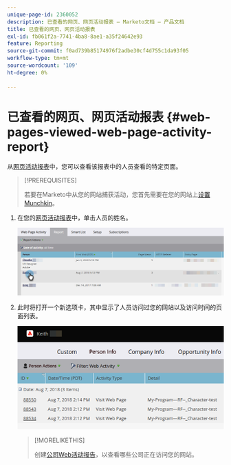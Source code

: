 ```yaml
---
unique-page-id: 2360052
description: 已查看的网页、网页活动报表 — Marketo文档 — 产品文档
title: 已查看的网页、网页活动报表
exl-id: fb061f2a-7741-4ba8-8ae1-a35f24642e93
feature: Reporting
source-git-commit: f0ad739b85174976f2adbe30cf4d755c1da93f05
workflow-type: tm+mt
source-wordcount: '109'
ht-degree: 0%

---
```


# 已查看的网页、网页活动报表 {#web-pages-viewed-web-page-activity-report}

从[网页活动报表](/help/marketo/product-docs/reporting/basic-reporting/report-types/web-page-activity-report.md)中，您可以查看该报表中的人员查看的特定页面。

>[!PREREQUISITES]
>
>若要在Marketo中从您的网站捕获活动，您首先需要在您的网站上[设置Munchkin](/help/marketo/product-docs/administration/additional-integrations/add-munchkin-tracking-code-to-your-website.md)。

1. 在您的[网页活动报表](/help/marketo/product-docs/reporting/basic-reporting/report-types/web-page-activity-report.md)中，单击人员的姓名。

   ![](assets/web-pages-viewed-web-page-activity-report-1.png)

1. 此时将打开一个新选项卡，其中显示了人员访问过您的网站以及访问时间的页面列表。

   ![](assets/web-pages-viewed-web-page-activity-report-2.png)

   >[!MORELIKETHIS]
   >
   >创建[公司Web活动报告](/help/marketo/product-docs/reporting/basic-reporting/report-types/company-web-activity-report.md)，以查看哪些公司正在访问您的网站。
